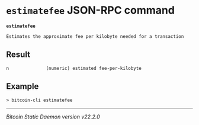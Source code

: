 `estimatefee` JSON-RPC command
==============================

**`estimatefee`**

```
Estimates the approximate fee per kilobyte needed for a transaction
```

Result
------

```
n              (numeric) estimated fee-per-kilobyte
```

Example
-------

```
> bitcoin-cli estimatefee
```

***

*Bitcoin Static Daemon version v22.2.0*

